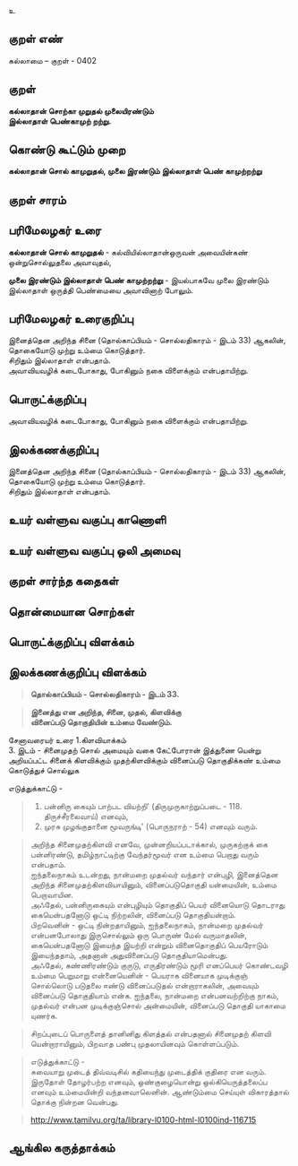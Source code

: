 உ

## குறள் எண் 

கல்லாமை – குறள் - 0402  

## குறள் 

**கல்லாதான் சொற்கா முறுதல் முலையிரண்டும்  
இல்லாதாள் பெண்காமுற் றற்று.**

## கொண்டு கூட்டும் முறை

**கல்லாதான் சொல் காமுறுதல், முலை இரண்டும் இல்லாதாள் பெண் காமுற்றற்று**  

## குறள் சாரம் 


## பரிமேலழகர் உரை

**கல்லாதான் சொல் காமுறுதல்** - கல்வியில்லாதான்ஒருவன் அவையின்கண் ஒன்றுசொல்லுதலை அவாவுதல்,  

**முலை இரண்டும் இல்லாதாள் பெண் காமுற்றற்று** - இயல்பாகவே முலை இரண்டும் இல்லாதாள் ஒருத்தி பெண்மையை அவாவினாற் போலும்.  

## பரிமேலழகர் உரைகுறிப்பு   

இனைத்தென அறிந்த சினை (தொல்காப்பியம் - சொல்லதிகாரம் - இடம் 33) ஆகலின், தொகையோடு முற்று உம்மை கொடுத்தார்.  
சிறிதும் இல்லாதாள் என்பதாம்.  
அவாவியவழிக் கடைபோகாது, போகினும் நகை விளைக்கும் என்பதாயிற்று.   

## பொருட்க்குறிப்பு 

அவாவியவழிக் கடைபோகாது, போகினும் நகை விளைக்கும் என்பதாயிற்று.   

## இலக்கணக்குறிப்பு  

இனைத்தென அறிந்த சினை (தொல்காப்பியம் - சொல்லதிகாரம் - இடம் 33) ஆகலின், தொகையோடு முற்று உம்மை கொடுத்தார்.  
சிறிதும் இல்லாதாள் என்பதாம்.  

## உயர் வள்ளுவ வகுப்பு காணொளி


## உயர் வள்ளுவ வகுப்பு ஒலி அமைவு 

 
## குறள் சார்ந்த கதைகள் 


## தொன்மையான சொற்கள்


## பொருட்க்குறிப்பு விளக்கம்


## இலக்கணக்குறிப்பு விளக்கம்

>**தொல்காப்பியம் - சொல்லதிகாரம் - இடம் 33.**  

>**இனைத்து என அறிந்த, சினை, முதல், கிளவிக்கு  
>வினைப்படு தொகுதியின் உம்மை வேண்டும்.**  


சேனாவரையர் உரை 
1.கிளவியாக்கம்   
3. இடம் - சினைமுதற் சொல் அமையும் வகை கேட்போரான் இத்துணை யென்று அறியப்பட்ட சினைக் கிளவிக்கும் முதற்கிளவிக்கும் 
வினைப்படு தொகுதிக்கண் உம்மை கொடுத்துச் சொல்லுக 

எடுத்துக்காட்டு -  

>1. பன்னிரு கையும் பாற்பட வியற்றி' (திருமுருகாற்றுப்படை  - 118. திருச்சீரலைவாய்) எனவும்,   
>2. முரசு முழங்குதானை மூவருங்டி' (பொருநராற் - 54) எனவும் வரும்.  

>அறிந்த சினைமுதற்கிளவி எனவே, முன்னறியப்படாக்கால், முருகற்குக் கை பன்னிரண்டு, தமிழ்நாட்டிற்கு வேந்தர்மூவர் என உம்மை பெறாது வரும் என்பதாம்.  
>ஐந்தலைநாகம் உடன்றது, நான்மறை முதல்வர் வந்தார் என்புழி, இனைத்தென அறிந்த சினைமுதற்கிளவியாயினும், வினைப்படுதொகுதி யன்மையின், உம்மை பெறாவாயின.   
>அஃதேல், பன்னிருகையும் என்புழியும் தொகுதிப் பெயர் வினையொடு தொடராது கையென்பதனோடு ஒட்டி நிற்றலின், வினைப்படு தொகுதியன்றாம்.  
>பிறவெனின் - ஒட்டி நின்றதாயினும், ஐந்தலைநாகம், நான்மறை முதல்வர் என்பனபோலாது இருசொல்லும் ஒரு பொருண் மேல் வருமாதலின், கையென்பதனோடு இயைந்த இயற்றி என்றும் வினைதொகுதிப் பெயரோடும் இயைந்ததாம், அதனான் அதுவினைப்படு தொகுதியாமென்பது.   
>அஃதேல், கண்ணிரண்டும் குருடு, எருதிரண்டும் மூரி எனப்பெயர் கொண்டவழி உம்மை பெறுமாறு என்னையெனின் - பெயராக வினையாக முடிக்குஞ் சொல்லொடு படுதலை ஈண்டு வினைப்படுதல் என்றாராகலின், அவையும் வினைப்படு தொகுதியாம் என்க. ஐந்தலை, நான்மறை என்பனவற்றிற்கு நாகம், முதல்வர் என்பன முடிக்குஞ்சொல் அன்மையின், வினைப்படு தொகுதி யாகாமை யுணர்க.  

>சிறப்புடைப் பொருளைத் தானினிது கிளத்தல் என்பதனால் சினைமுதற் கிளவி யென்றாராயினும், பிறவாத பண்பு முதலாயினவும் கொள்ளப்படும்.  

>எடுத்துக்காட்டு -   
>சுவையாறு முடைத் திவ்வடிசில் கதியைந்து முடைத்திக் குதிரை என வரும். இருதோள் தோழர்பற்ற எனவும், ஒண்குழையொன்று ஒல்கியெருத்தலைப்ப எனவும் உம்மையின்றி வந்தனவாலெனின். ஆண்டும்மை செய்யுள் விகாரத்தால் தொக்கு நின்றன வென்பது.   

>http://www.tamilvu.org/ta/library-l0100-html-l0100ind-116715

## ஆங்கில கருத்தாக்கம் 


